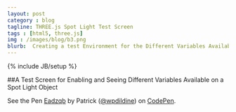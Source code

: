 ```yaml
---
layout: post
category : blog
tagline: THREE.js Spot Light Test Screen
tags : [html5, three.js]
img : /images/blog/b3.png
blurb:  Creating a test Environment for the Different Variables Available on a Spot Light
---
```

{% include JB/setup %}

##A Test Screen for Enabling and Seeing Different Variables Available on a Spot Light Object


<p data-height="268" data-theme-id="0" data-slug-hash="Eadzqb" data-default-tab="result" data-user="wpdildine" class='codepen'>See the Pen <a href='http://codepen.io/wpdildine/pen/Eadzqb/'>Eadzqb</a> by Patrick (<a href='http://codepen.io/wpdildine'>@wpdildine</a>) on <a href='http://codepen.io'>CodePen</a>.</p>
<script async src="//assets.codepen.io/assets/embed/ei.js"></script>